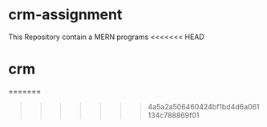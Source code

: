 # crm-assignment
This Repository contain a MERN programs
<<<<<<< HEAD
# crm
=======
>>>>>>> 4a5a2a506460424bf1bd4d6a061134c788869f01
